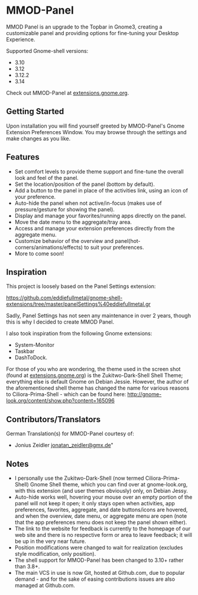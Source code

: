 # MMOD-Panel

MMOD Panel is an upgrade to the Topbar in Gnome3, creating a customizable panel and providing options for fine-tuning your Desktop Experience. 

Supported Gnome-shell versions:

 * 3.10
 * 3.12
 * 3.12.2
 * 3.14
 
Check out MMOD-Panel at [extensions.gnome.org](https://extensions.gnome.org/extension/898/mmod-panel).


## Getting Started

Upon installation you will find yourself greeted by MMOD-Panel's Gnome Extension Preferences Window.  You may browse through the settings and make changes as you like.


## Features

 * Set comfort levels to provide theme support and fine-tune the overall look and feel of the panel.
 * Set the location/position of the panel (bottom by default).
 * Add a button to the panel in place of the activities link, using an icon of your preference.
 * Auto-hide the panel when not active/in-focus (makes use of pressure/gesture for showing the panel).
 * Display and manage your favorites/running apps directly on the panel.
 * Move the date menu to the aggregate/tray area.
 * Access and manage your extension preferences directly from the aggregate menu.
 * Customize behavior of the overview and panel(hot-corners/animations/effects) to suit your preferences.
 * More to come soon!


## Inspiration

This project is loosely based on the Panel Settings extension:

https://github.com/eddiefullmetal/gnome-shell-extensions/tree/master/panelSettings%40eddiefullmetal.gr

Sadly, Panel Settings has not seen any maintenance in over 2 years, though this is why I decided to create MMOD Panel.

I also took inspiration from the following Gnome extensions: 
 * System-Monitor
 * Taskbar
 * DashToDock.

For those of you who are wondering, the theme used in the screen shot (found at [extensions.gnome.org](https://extensions.gnome.org/extension/898/mmod-panel)) is the Zukitwo-Dark-Shell Shell Theme; everything else is default Gnome on Debian Jessie. However, the author of the aforementioned shell theme has changed the name for various reasons to Ciliora-Prima-Shell - which can be found here:  http://gnome-look.org/content/show.php?content=165096


## Contributors/Translators

German Translation(s) for MMOD-Panel courtesy of:

 * Jonius Zeidler <jonatan_zeidler@gmx.de>"


## Notes

* I personally use the Zukitwo-Dark-Shell (now termed Ciliora-Prima-Shell) Gnome Shell theme, which you can find over at gnome-look.org, with this extension (and user themes obviously) only, on Debian Jessy.
* Auto-hide works well, hovering your mouse over an empty portion of the panel will not keep it open; it only stays open when activities, app preferences, favorites, aggregate, and date buttons/icons are hovered, and when the overview, date menu, or aggregate menu are open (note that the app preferences menu does not keep the panel shown either).
* The link to the website for feedback is currently to the homepage of our web site and there is no respective form or area to leave feedback; it will be up in the very near future.
* Position modifications were changed to wait for realization (excludes style modification, only position).
* The shell support for MMOD-Panel has been changed to 3.10+ rather than 3.8+.
* The main VCS in use is now Git, hosted at Github.com, due to popular demand - and for the sake of easing contributions issues are also managed at Github.com.
